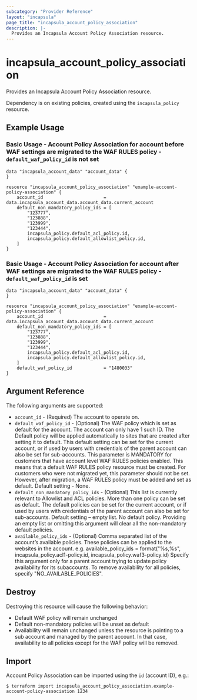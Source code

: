 ```yaml
---
subcategory: "Provider Reference"
layout: "incapsula"
page_title: "incapsula_account_policy_association"
description: |-
  Provides an Incapsula Account Policy Association resource.
---
```


# incapsula_account_policy_association

Provides an Incapsula Account Policy Association resource.

Dependency is on existing policies, created using the `incapsula_policy` resource.

## Example Usage 

### Basic Usage - Account Policy Association for account before WAF settings are migrated to the WAF RULES policy - `default_waf_policy_id` is not set
```hcl
data "incapsula_account_data" "account_data" {
}

resource "incapsula_account_policy_association" "example-account-policy-association" {
    account_id                       = data.incapsula_account_data.account_data.current_account
    default_non_mandatory_policy_ids = [
        "123777",
        "123888",
        "123999",
        "123444",
        incapsula_policy.default_acl_policy.id,
        incapsula_policy.default_allowlist_policy.id,
    ]
}
```

### Basic Usage - Account Policy Association for account after WAF settings are migrated to the WAF RULES policy - `default_waf_policy_id` is set
```hcl
data "incapsula_account_data" "account_data" {
}

resource "incapsula_account_policy_association" "example-account-policy-association" {
    account_id                       = data.incapsula_account_data.account_data.current_account
    default_non_mandatory_policy_ids = [
        "123777",
        "123888",
        "123999",
        "123444",
        incapsula_policy.default_acl_policy.id,
        incapsula_policy.default_allowlist_policy.id,
    ]
    default_waf_policy_id            = "1480033"
}
```
## Argument Reference
The following arguments are supported:
* `account_id` - (Required) The account to operate on.
* `default_waf_policy_id` - (Optional)  The WAF policy which is set as default for the account. The account can only have 1 such ID.
  The Default policy will be applied automatically to sites that are created after setting it to default.
  This default setting can be set for the current account, or if used by users with credentials of the parent account can also be set for sub-accounts.
  This parameter is MANDATORY for customers that have account level WAF RULES policies enabled. This means that a default WAF RULES policy resource must be created.
  For customers who were not migrated yet, this parameter should not be set. However, after migration, a WAF RULES policy must be added and set as default.
  Default setting - None.
* `default_non_mandatory_policy_ids` - (Optional)  This list is currently relevant to Allowlist and ACL policies. More than one policy can be set as default.
  The default policies can be set for the current account, or if used by users with credentials of the parent account can also be set for sub-accounts.
  Default setting – empty list. No default policy. Providing an empty list or omitting this argument will clear all the non-mandatory default policies.
* `available_policy_ids` - (Optional) Comma separated list of the account’s available policies. These policies can be applied to the websites in the account.
  e.g. available_policy_ids = format(\"%s,%s\", incapsula_policy.acl1-policy.id, incapsula_policy.waf3-policy.id)
  Specify this argument only for a parent account trying to update policy availability for its subaccounts. To remove availability for all policies, specify "NO_AVAILABLE_POLICIES".
  
## Destroy
Destroying this resource will cause the following behavior:
* Default WAF policy will remain unchanged
* Default non-mandatory policies will be unset as default 
* Availability will remain unchanged unless the resource is pointing to a sub account and managed by the parent account. In that case, availability to all policies except for the WAF policy will be removed.
## Import

Account Policy Association can be imported using the `id` (account ID), e.g.:
```
$ terraform import incapsula_account_policy_association.example-account-policy-association 1234
```